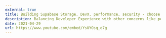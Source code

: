 ```yaml
---
external: true
title: Building Supabase Storage. DevX, performance, security - choose three
description: Balancing Developer Experience with other concerns like performance and security is not straightforward. For example, you might be able to expose a simpler API at the cost of system performance. This talk goes into how we balance these concerns when we launched Supabase Storage. Supabase Storage is an object storage service that tightly integrates with Postgres and leverages our existing Auth System elegantly. There are a lot of interesting design choices we had to make along the way to build the storage middleware and the client APIs. We explore why we built yet another object storage system and the pitfalls we avoided by evaluating prior work. The architecture we settled on also had the benefit of being extensible to more storage backends in the future. We also put in a lot of thought in making the storage client APIs simple and familiar.
date: 2021-04-29
url: https://www.youtube.com/embed/YsUYOsq_o7g
---
```

